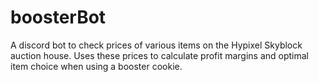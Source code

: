 # boosterBot
A discord bot to check prices of various items on the Hypixel Skyblock auction house.
Uses these prices to calculate profit margins and optimal item choice when using a booster cookie.
 
